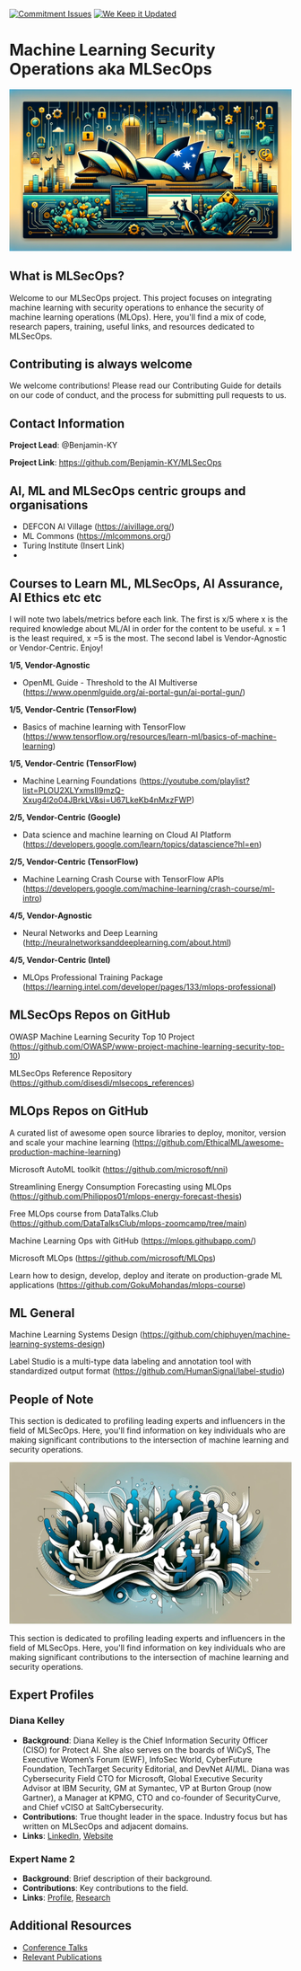 [![Commitment Issues](https://img.shields.io/badge/Commitment-Issues-Issues)](https://github.com/Benjamin-KY/MLSecOps) [![We Keep it Updated](https://img.shields.io/github/commit-activity/w/Benjamin-KY/MLSecOps)](https://github.com/Benjamin-KY/MLSecOps/graphs/commit-activity)

# Machine Learning Security Operations aka MLSecOps
![MLSecOps Banner](https://github.com/Benjamin-KY/MLSecOps/blob/main/MLSecOpsV1.png)

## What is MLSecOps?
Welcome to our MLSecOps project. This project focuses on integrating machine learning with security operations to enhance the security of machine learning operations (MLOps). Here, you'll find a mix of code, research papers, training, useful links, and resources dedicated to MLSecOps.

## Contributing is always welcome
We welcome contributions! Please read our Contributing Guide for details on our code of conduct, and the process for submitting pull requests to us.

## Contact Information
**Project Lead**: @Benjamin-KY

**Project Link**: https://github.com/Benjamin-KY/MLSecOps

## AI, ML and MLSecOps centric groups and organisations

- DEFCON AI Village (https://aivillage.org/)
- ML Commons (https://mlcommons.org/)
- Turing Institute (Insert Link)
- 

## Courses to Learn ML, MLSecOps, AI Assurance, AI Ethics etc etc

I will note two labels/metrics before each link. The first is x/5 where x is the required knowledge about ML/AI in order for the content to be useful. x = 1 is the least required, x =5 is the most. The second label is Vendor-Agnostic or Vendor-Centric. Enjoy! 

**1/5, Vendor-Agnostic**
- OpenML Guide - Threshold to the AI Multiverse (https://www.openmlguide.org/ai-portal-gun/ai-portal-gun/)

**1/5, Vendor-Centric (TensorFlow)**
- Basics of machine learning with TensorFlow (https://www.tensorflow.org/resources/learn-ml/basics-of-machine-learning)

**1/5, Vendor-Centric (TensorFlow)**
- Machine Learning Foundations (https://youtube.com/playlist?list=PLOU2XLYxmsII9mzQ-Xxug4l2o04JBrkLV&si=U67LkeKb4nMxzFWP)

**2/5, Vendor-Centric (Google)**
- Data science and machine learning on Cloud AI Platform (https://developers.google.com/learn/topics/datascience?hl=en)

**2/5, Vendor-Centric (TensorFlow)** 
- Machine Learning Crash Course with TensorFlow APIs (https://developers.google.com/machine-learning/crash-course/ml-intro)

**4/5, Vendor-Agnostic**
- Neural Networks and Deep Learning (http://neuralnetworksanddeeplearning.com/about.html)

**4/5, Vendor-Centric (Intel)**
- MLOps Professional Training Package (https://learning.intel.com/developer/pages/133/mlops-professional)

## MLSecOps Repos on GitHub

OWASP Machine Learning Security Top 10 Project (https://github.com/OWASP/www-project-machine-learning-security-top-10)

MLSecOps Reference Repository (https://github.com/disesdi/mlsecops_references)

## MLOps Repos on GitHub

A curated list of awesome open source libraries to deploy, monitor, version and scale your machine learning (https://github.com/EthicalML/awesome-production-machine-learning)

Microsoft AutoML toolkit (https://github.com/microsoft/nni)

Streamlining Energy Consumption Forecasting using MLOps (https://github.com/Philippos01/mlops-energy-forecast-thesis)

Free MLOps course from DataTalks.Club (https://github.com/DataTalksClub/mlops-zoomcamp/tree/main)

Machine Learning Ops with GitHub (https://mlops.githubapp.com/)

Microsoft MLOps (https://github.com/microsoft/MLOps)

Learn how to design, develop, deploy and iterate on production-grade ML applications (https://github.com/GokuMohandas/mlops-course)

## ML General

Machine Learning Systems Design (https://github.com/chiphuyen/machine-learning-systems-design)

Label Studio is a multi-type data labeling and annotation tool with standardized output format (https://github.com/HumanSignal/label-studio)

## People of Note

This section is dedicated to profiling leading experts and influencers in the field of MLSecOps. Here, you'll find information on key individuals who are making significant contributions to the intersection of machine learning and security operations.

![Experts of Interest](https://github.com/Benjamin-KY/MLSecOps/blob/main/ExpertsV1.png)

This section is dedicated to profiling leading experts and influencers in the field of MLSecOps. Here, you'll find information on key individuals who are making significant contributions to the intersection of machine learning and security operations.

## Expert Profiles
### Diana Kelley
- **Background**: Diana Kelley is the Chief Information Security Officer (CISO) for Protect AI. She also serves on the boards of WiCyS, The Executive Women’s Forum (EWF), InfoSec World, CyberFuture Foundation, TechTarget Security Editorial, and DevNet AI/ML. Diana was Cybersecurity Field CTO for Microsoft, Global Executive Security Advisor at IBM Security, GM at Symantec, VP at Burton Group (now Gartner), a Manager at KPMG, CTO and co-founder of SecurityCurve, and Chief vCISO at SaltCybersecurity.
- **Contributions**: True thought leader in the space. Industry focus but has written on MLSecOps and adjacent domains.
- **Links**: [LinkedIn](https://www.linkedin.com/in/dianakelleysecuritycurve/), [Website](https://securitycurve.com/)

### Expert Name 2
- **Background**: Brief description of their background.
- **Contributions**: Key contributions to the field.
- **Links**: [Profile](link_to_profile), [Research](link_to_research)

<!-- Repeat for more experts as needed -->

## Additional Resources
- [Conference Talks](link_to_conference_talks)
- [Relevant Publications](link_to_publications)
